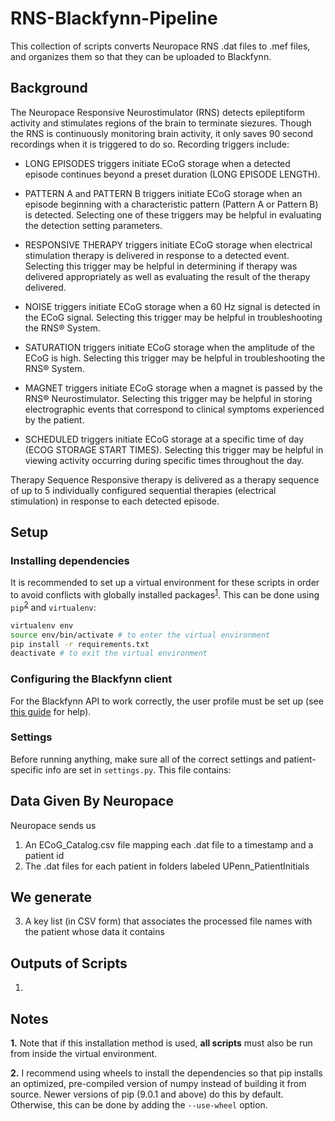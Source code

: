 # RNS-Blackfynn-Pipeline
This collection of scripts converts Neuropace RNS .dat files to .mef files, and organizes them so that they can be uploaded to Blackfynn.

## Background
The Neuropace Responsive Neurostimulator (RNS) detects epileptiform activity and stimulates regions of the brain to terminate siezures. Though the RNS is continuously monitoring brain activity, it only saves 90 second recordings when it is triggered to do so. Recording triggers include:

* LONG EPISODES triggers initiate ECoG storage when a detected episode continues beyond a preset duration (LONG EPISODE LENGTH).

* PATTERN A and PATTERN B triggers initiate ECoG storage when an episode beginning with a characteristic pattern (Pattern A or Pattern B) is detected. Selecting one of these triggers may be helpful in evaluating the detection setting parameters.

* RESPONSIVE THERAPY triggers initiate ECoG storage when electrical stimulation therapy is delivered in response to a detected event. Selecting this trigger may be helpful in determining if therapy was delivered appropriately as well as evaluating the result of the therapy delivered.

* NOISE triggers initiate ECoG storage when a 60 Hz signal is detected in the ECoG signal. Selecting this trigger may be helpful in troubleshooting the RNS® System.

* SATURATION triggers initiate ECoG storage when the amplitude of the ECoG is high. Selecting this trigger may be helpful in troubleshooting the RNS® System.

* MAGNET triggers initiate ECoG storage when a magnet is passed by the RNS® Neurostimulator. Selecting this trigger may be helpful in storing electrographic events that correspond to clinical symptoms experienced by the patient.

* SCHEDULED triggers initiate ECoG storage at a specific time of day (ECOG STORAGE START TIMES). Selecting this trigger may be helpful in viewing activity occurring during specific times throughout the day.

Therapy Sequence
Responsive therapy is delivered as a therapy sequence of up to 5 individually configured sequential
therapies (electrical stimulation) in response to each detected episode.

## Setup
### Installing dependencies
It is recommended to set up a virtual environment for these scripts in order to avoid conflicts with globally installed packages<sup>[1](#note-1)</sup>. This can be done using `pip`<sup>[2](#note-2)</sup> and `virtualenv`:
```bash
virtualenv env
source env/bin/activate # to enter the virtual environment
pip install -r requirements.txt
deactivate # to exit the virtual environment
```
### Configuring the Blackfynn client
For the Blackfynn API to work correctly, the user profile must be set up (see [this guide](http://docs.blackfynn.io/platform/clients/getting_started.html) for help).

### Settings
Before running anything, make sure all of the correct settings and patient-specific info are set in `settings.py`. This file contains:

## Data Given By Neuropace
Neuropace sends us
1. An ECoG_Catalog.csv file mapping each .dat file to a timestamp and a patient id
2. The .dat files for each patient in folders labeled UPenn_PatientInitials

## We generate
3. A key list (in CSV form) that associates the processed file names with the patient whose data it contains 

## Outputs of Scripts
1. 

## Notes
<b name="note-1">1.</b> Note that if this installation method is used, **all scripts** must also be run from inside the virtual environment.

<b name="note-2">2.</b> I recommend using wheels to install the dependencies so that pip installs an optimized, pre-compiled version of numpy instead of building it from source. Newer versions of pip (9.0.1 and above) do this by default. Otherwise, this can be done by adding the `--use-wheel` option.
